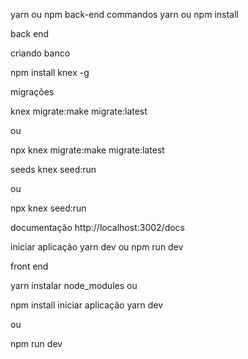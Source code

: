 yarn ou npm back-end commandos yarn ou npm install

back end 
 

criando banco

 npm install knex -g
 
migrações

knex migrate:make migrate:latest


ou 

npx knex migrate:make migrate:latest



seeds
knex seed:run

ou

npx knex seed:run

documentação
http://localhost:3002/docs



iniciar aplicação 
yarn dev
ou 
npm run dev



front end

yarn instalar node_modules
ou 

npm install 
iniciar aplicação 
yarn dev

ou 

npm run dev



